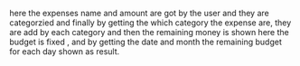 here the expenses name and amount are got by the user and they are categorzied and finally by getting the which category the expense are, they are add by each 
category and then the remaining money is shown here the budget is fixed , and by getting the date and month the remaining budget for each day shown as result.
